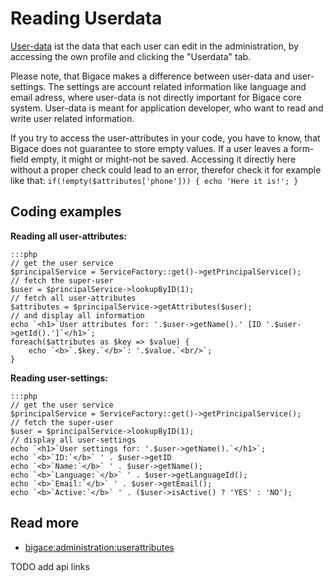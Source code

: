 # Reading Userdata

[User-data](administration/userattributes) ist the data that each user can edit in the administration, by accessing the own profile and clicking the "Userdata" tab.

Please note, that Bigace makes a difference between user-data and user-settings. The settings are account related information like language and email adress, where user-data is not directly important for Bigace core system. User-data is meant for application developer, who want to read and write user related information.

If you try to access the user-attributes in your code, you have to know, that Bigace does not guarantee to store empty values. If a user leaves a form-field empty, it might or might-not be saved. Accessing it directly here without a proper check could lead to an error, therefor check it for example like that:
`if(!empty($attributes['phone'])) { echo 'Here it is!'; }`

## Coding examples

**Reading all user-attributes:**

	:::php
	// get the user service
	$principalService = ServiceFactory::get()->getPrincipalService();
	// fetch the super-user 
	$user = $principalService->lookupByID(1);
	// fetch all user-attributes
	$attributes = $principalService->getAttributes($user);
	// and display all information
	echo `<h1>`User attributes for: '.$user->getName().' [ID '.$user->getId().']`</h1>`;
	foreach($attributes as $key => $value) {
	    echo `<b>`.$key.`</b>`: '.$value.`<br/>`;
	}


**Reading user-settings:**

	:::php
	// get the user service
	$principalService = ServiceFactory::get()->getPrincipalService();
	// fetch the super-user 
	$user = $principalService->lookupByID(1);
	// display all user-settings
	echo `<h1>`User settings for: '.$user->getName().`</h1>`;
	echo `<b>`ID:`</b>` ' . $user->getID
	echo `<b>`Name:`</b>` ' . $user->getName();
	echo `<b>`Language:`</b>` ' . $user->getLanguageId();
	echo `<b>`Email:`</b>` ' . $user->getEmail();
	echo `<b>`Active:`</b>` ' . ($user->isActive() ? 'YES' : 'NO');


## Read more

*  [bigace:administration:userattributes](administration/userattributes)

TODO add api links
